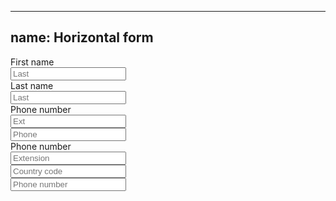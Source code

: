 
---
name: Horizontal form
---
<div class="row">
  <div class="col-lg-3">
    <label>First name</label>
  </div>
  <div class="col-lg-3">
    <input type="text" placeholder="Last" class="text-input"/>
  </div>
</div>
<div class="row">
  <div class="col-lg-3">
    <label>Last name</label>
  </div>
  <div class="col-lg-5">
    <input type="text" placeholder="Last" class="text-input"/>
  </div>
</div>
<div class="row">
  <div class="col-lg-3">
    <label>Phone number</label>
  </div>
  <div class="col-lg-2 col-xs-6">
    <input type="text" placeholder="Ext" class="text-input"/>
  </div>
  <div class="col-lg-3 col-xs-6">
    <input type="text" placeholder="Phone" class="text-input"/>
  </div>
</div>
<label>Phone number</label>
<div class="row">
  <div class="col-lg-2">
    <input type="text" placeholder="Extension" class="text-input"/>
  </div>
  <div class="col-lg-2">
    <input type="text" placeholder="Country code" class="text-input"/>
  </div>
  <div class="col-lg-4">
    <input type="text" placeholder="Phone number" class="text-input"/>
  </div>
</div>